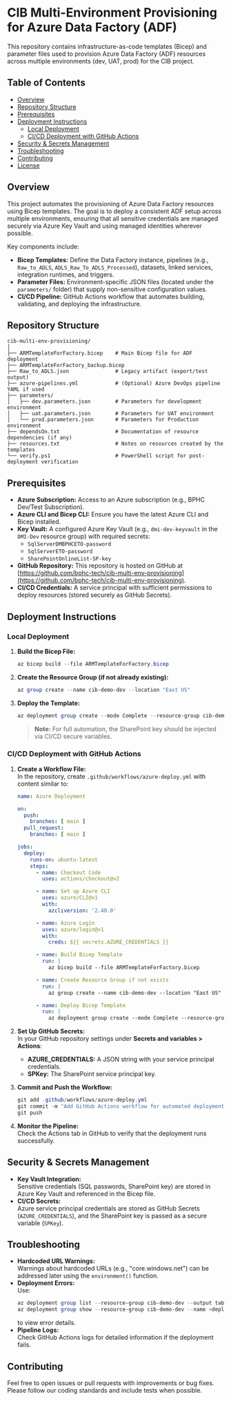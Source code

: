 # CIB Multi-Environment Provisioning for Azure Data Factory (ADF)

This repository contains infrastructure-as-code templates (Bicep) and parameter files used to provision Azure Data Factory (ADF) resources across multiple environments (dev, UAT, prod) for the CIB project.

## Table of Contents

- [Overview](#overview)
- [Repository Structure](#repository-structure)
- [Prerequisites](#prerequisites)
- [Deployment Instructions](#deployment-instructions)
  - [Local Deployment](#local-deployment)
  - [CI/CD Deployment with GitHub Actions](#ci-cd-deployment-with-github-actions)
- [Security & Secrets Management](#security--secrets-management)
- [Troubleshooting](#troubleshooting)
- [Contributing](#contributing)
- [License](#license)

## Overview

This project automates the provisioning of Azure Data Factory resources using Bicep templates. The goal is to deploy a consistent ADF setup across multiple environments, ensuring that all sensitive credentials are managed securely via Azure Key Vault and using managed identities wherever possible.

Key components include:
- **Bicep Templates:** Define the Data Factory instance, pipelines (e.g., `Raw_to_ADLS`, `ADLS_Raw_To_ADLS_Processed`), datasets, linked services, integration runtimes, and triggers.
- **Parameter Files:** Environment-specific JSON files (located under the `parameters/` folder) that supply non-sensitive configuration values.
- **CI/CD Pipeline:** GitHub Actions workflow that automates building, validating, and deploying the infrastructure.

## Repository Structure

```
cib-multi-env-provisioning/
│
├── ARMTemplateForFactory.bicep    # Main Bicep file for ADF deployment
├── ARMTemplateForFactory_backup.bicep
├── Raw_to_ADLS.json               # Legacy artifact (export/test output)
├── azure-pipelines.yml            # (Optional) Azure DevOps pipeline YAML if used
├── parameters/
│   ├── dev.parameters.json        # Parameters for development environment
│   ├── uat.parameters.json        # Parameters for UAT environment
│   └── prod.parameters.json       # Parameters for Production environment
├── dependsOn.txt                  # Documentation of resource dependencies (if any)
├── resources.txt                  # Notes on resources created by the templates
└── verify.ps1                     # PowerShell script for post-deployment verification
```

## Prerequisites

- **Azure Subscription:** Access to an Azure subscription (e.g., BPHC Dev/Test Subscription).
- **Azure CLI and Bicep CLI:** Ensure you have the latest Azure CLI and Bicep installed.
- **Key Vault:** A configured Azure Key Vault (e.g., `dmi-dev-keyvault` in the `DMI-Dev` resource group) with required secrets:
  - `SqlServerDMBPHCETO-password`
  - `SqlServerETO-password`
  - `SharePointOnlineList-SP-key`
- **GitHub Repository:** This repository is hosted on GitHub at [https://github.com/bphc-tech/cib-multi-env-provisioning](https://github.com/bphc-tech/cib-multi-env-provisioning).
- **CI/CD Credentials:** A service principal with sufficient permissions to deploy resources (stored securely as GitHub Secrets).

## Deployment Instructions

### Local Deployment

1. **Build the Bicep File:**
   ```powershell
   az bicep build --file ARMTemplateForFactory.bicep
   ```
2. **Create the Resource Group (if not already existing):**
   ```powershell
   az group create --name cib-demo-dev --location "East US"
   ```
3. **Deploy the Template:**
   ```powershell
   az deployment group create --mode Complete --resource-group cib-demo-dev --template-file ARMTemplateForFactory.bicep --parameters @parameters/dev.parameters.json --parameters SharePointOnlineList_Jan28_servicePrincipalKey=<your-SP-key>
   ```
   > **Note:** For full automation, the SharePoint key should be injected via CI/CD secure variables.

### CI/CD Deployment with GitHub Actions

1. **Create a Workflow File:**  
   In the repository, create `.github/workflows/azure-deploy.yml` with content similar to:
   ```yaml
   name: Azure Deployment

   on:
     push:
       branches: [ main ]
     pull_request:
       branches: [ main ]

   jobs:
     deploy:
       runs-on: ubuntu-latest
       steps:
         - name: Checkout Code
           uses: actions/checkout@v2

         - name: Set up Azure CLI
           uses: azure/CLI@v1
           with:
             azcliversion: '2.40.0'

         - name: Azure Login
           uses: azure/login@v1
           with:
             creds: ${{ secrets.AZURE_CREDENTIALS }}

         - name: Build Bicep Template
           run: |
             az bicep build --file ARMTemplateForFactory.bicep

         - name: Create Resource Group if not exists
           run: |
             az group create --name cib-demo-dev --location "East US"

         - name: Deploy Bicep Template
           run: |
             az deployment group create --mode Complete --resource-group cib-demo-dev --template-file ARMTemplateForFactory.bicep --parameters @parameters/dev.parameters.json --parameters SharePointOnlineList_Jan28_servicePrincipalKey=${{ secrets.SPKey }}
   ```
2. **Set Up GitHub Secrets:**  
   In your GitHub repository settings under **Secrets and variables > Actions**:
   - **AZURE_CREDENTIALS:** A JSON string with your service principal credentials.
   - **SPKey:** The SharePoint service principal key.

3. **Commit and Push the Workflow:**
   ```powershell
   git add .github/workflows/azure-deploy.yml
   git commit -m "Add GitHub Actions workflow for automated deployment"
   git push
   ```
4. **Monitor the Pipeline:**  
   Check the Actions tab in GitHub to verify that the deployment runs successfully.

## Security & Secrets Management

- **Key Vault Integration:**  
  Sensitive credentials (SQL passwords, SharePoint key) are stored in Azure Key Vault and referenced in the Bicep file.
- **CI/CD Secrets:**  
  Azure service principal credentials are stored as GitHub Secrets (`AZURE_CREDENTIALS`), and the SharePoint key is passed as a secure variable (`SPKey`).

## Troubleshooting

- **Hardcoded URL Warnings:**  
  Warnings about hardcoded URLs (e.g., "core.windows.net") can be addressed later using the `environment()` function.
- **Deployment Errors:**  
  Use:
  ```powershell
  az deployment group list --resource-group cib-demo-dev --output table
  az deployment group show --resource-group cib-demo-dev --name <deploymentName>
  ```
  to view error details.
- **Pipeline Logs:**  
  Check GitHub Actions logs for detailed information if the deployment fails.

## Contributing

Feel free to open issues or pull requests with improvements or bug fixes. Please follow our coding standards and include tests when possible.
